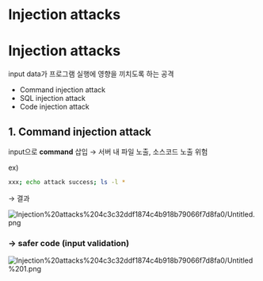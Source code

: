 # Injection attacks

# Injection attacks

input data가 프로그램 실행에 영향을 끼치도록 하는 공격

- Command injection attack
- SQL injection attack
- Code injection attack

## 1. Command injection attack

input으로 **command** 삽입 → 서버 내 파일 노출, 소스코드 노출 위험   

ex)

```bash
xxx; echo attack success; ls -l *
```

→ 결과   

![Injection%20attacks%204c3c32ddf1874c4b918b79066f7d8fa0/Untitled.png](Injection%20attacks%204c3c32ddf1874c4b918b79066f7d8fa0/Untitled.png)

### → safer code (input validation)

![Injection%20attacks%204c3c32ddf1874c4b918b79066f7d8fa0/Untitled%201.png](Injection%20attacks%204c3c32ddf1874c4b918b79066f7d8fa0/Untitled%201.png)